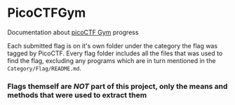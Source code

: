 # PicoCTFGym  
Documentation about [picoCTF Gym](https://picoctf.org/index.html#picogym) progress  


Each submitted flag is on it's own folder under the category the flag was tagged by PicoCTF. Every flag folder includes all the files that was used to find the flag, excluding any programs which are in turn mentioned in the ```Category/Flag/README.md```.

### Flags themself are *NOT* part of this project, only the means and methods that were used to extract them